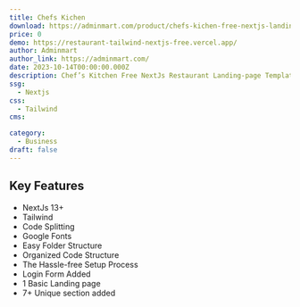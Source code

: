 ```yaml
---
title: Chefs Kichen
download: https://adminmart.com/product/chefs-kichen-free-nextjs-landing-page-template/
price: 0
demo: https://restaurant-tailwind-nextjs-free.vercel.app/
author: Adminmart
author_link: https://adminmart.com/
date: 2023-10-14T00:00:00.000Z
description: Chef’s Kitchen Free NextJs Restaurant Landing-page Template
ssg:
  - Nextjs
css:
  - Tailwind
cms:

category:
  - Business
draft: false
---
```


## Key Features

- NextJs 13+
- Tailwind
- Code Splitting
- Google Fonts
- Easy Folder Structure
- Organized Code Structure
- The Hassle-free Setup Process
- Login Form Added
- 1 Basic Landing page
- 7+ Unique section added
